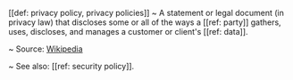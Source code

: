 [[def: privacy policy, privacy policies]]
~ A statement or legal document (in privacy law) that discloses some or all of the ways a [[ref: party]] gathers, uses, discloses, and manages a customer or client's [[ref: data]].

~ Source: [Wikipedia](https://en.wikipedia.org/wiki/Privacy_policy)

~ See also: [[ref: security policy]].

